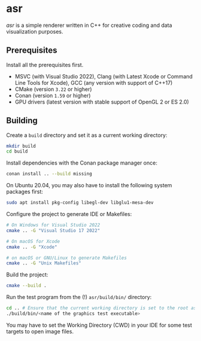 asr
===

*asr* is a simple renderer written in C++ for creative coding and data visualization purposes.

## Prerequisites

Install all the prerequisites first.

* MSVC (with Visual Studio 2022), Clang (with Latest Xcode or Command Line Tools for Xcode), GCC (any version with support of C++17)
* CMake (version `3.22` or higher)
* Conan (version `1.59` or higher)
* GPU drivers (latest version with stable support of OpenGL 2 or ES 2.0)

## Building

Create a `build` directory and set it as a current working directory:

```bash
mkdir build
cd build
```

Install dependencies with the Conan package manager once:

```bash
conan install .. --build missing
```

On Ubuntu 20.04, you may also have to install the following system packages first:

```bash
sudo apt install pkg-config libegl-dev libglu1-mesa-dev
```

Configure the project to generate IDE or Makefiles:

```bash
# On Windows for Visual Studio 2022
cmake .. -G "Visual Studio 17 2022"

# On macOS for Xcode
cmake .. -G "Xcode"

# on macOS or GNU/Linux to generate Makefiles
cmake .. -G "Unix Makefiles"
```

Build the project:

```bash
cmake --build .
```

Run the test program from the (!) `asr/build/bin/` directory:

```bash
cd .. # Ensure that the current working directory is set to the root asr folder.
./build/bin/<name of the graphics test executable>
```

You may have to set the Working Directory (CWD) in your IDE for some test targets to open image files.
